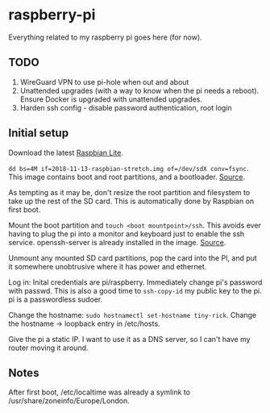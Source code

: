 # raspberry-pi

Everything related to my raspberry pi goes here (for now).

## TODO

1. WireGuard VPN to use pi-hole when out and about
1. Unattended upgrades (with a way to know when the pi needs a reboot). Ensure Docker is
   upgraded with unattended upgrades.
1. Harden ssh config - disable password authentication, root login

## Initial setup

Download the latest [Raspbian Lite](https://www.raspberrypi.org/downloads/raspbian/).

`dd bs=4M if=2018-11-13-raspbian-stretch.img of=/dev/sdX conv=fsync`. This image contains
boot and root partitions, and a bootloader.
[Source](https://www.raspberrypi.org/documentation/installation/installing-images/linux.md).

As tempting as it may be, don't resize the root partition and filesystem to take up the
rest of the SD card. This is automatically done by Raspbian on first boot.

Mount the boot partition and `touch <boot mountpoint>/ssh`. This avoids ever having to
plug the pi into a monitor and keyboard just to enable the ssh service. openssh-server is
already installed in the image.
[Source](https://www.raspberrypi.org/documentation/remote-access/ssh/).

Unmount any mounted SD card partitions, pop the card into the PI, and put it somewhere
unobtrusive where it has power and ethernet.

Log in: Inital credentials are pi/raspberry. Immediately change pi's password with passwd.
This is also a good time to `ssh-copy-id` my public key to the pi. pi is a passwordless
sudoer.

Change the hostname: `sudo hostnamectl set-hostname tiny-rick`. Change the hostname ->
loopback entry in /etc/hosts.

Give the pi a static IP. I want to use it as a DNS server, so I can't have my router
moving it around.

## Notes

After first boot, /etc/localtime was already a symlink to
/usr/share/zoneinfo/Europe/London.
